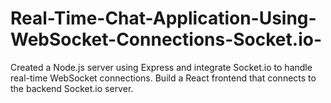 # Real-Time-Chat-Application-Using-WebSocket-Connections-Socket.io-
Created a Node.js server using Express and integrate Socket.io to handle real-time WebSocket connections. Build a React frontend that connects to the backend Socket.io server. 
